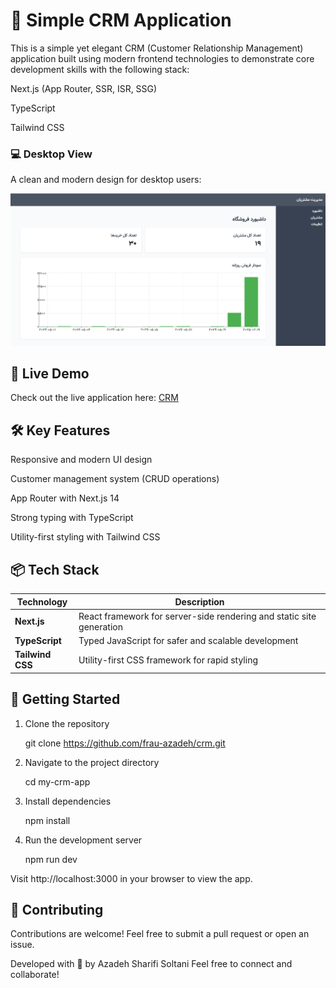 # 🚀 Simple CRM Application

This is a simple yet elegant CRM (Customer Relationship Management) application built using modern frontend technologies to demonstrate core development skills with the following stack:

Next.js (App Router, SSR, ISR, SSG)

TypeScript

Tailwind CSS

### 💻 Desktop View
A clean and modern design for desktop users:

![Desktop View](https://github.com/frau-azadeh/crm/blob/master/crm.png)

## 🚀 Live Demo

Check out the live application here: [CRM](https://crm-orpin-pi.vercel.app/)

## 🛠️ Key Features

Responsive and modern UI design

Customer management system (CRUD operations)

App Router with Next.js 14

Strong typing with TypeScript

Utility-first styling with Tailwind CSS

## 📦 Tech Stack

| Technology       | Description                                                          |
| ---------------- | -------------------------------------------------------------------- |
| **Next.js**      | React framework for server-side rendering and static site generation |
| **TypeScript**   | Typed JavaScript for safer and scalable development                  |
| **Tailwind CSS** | Utility-first CSS framework for rapid styling                        |

## 🚀 Getting Started

1. Clone the repository

   git clone https://github.com/frau-azadeh/crm.git

2. Navigate to the project directory

   cd my-crm-app

3. Install dependencies

   npm install

4. Run the development server

   npm run dev

Visit http://localhost:3000 in your browser to view the app.

## 🤝 Contributing

Contributions are welcome! Feel free to submit a pull request or open an issue.

Developed with 🌻 by Azadeh Sharifi Soltani Feel free to connect and collaborate!
